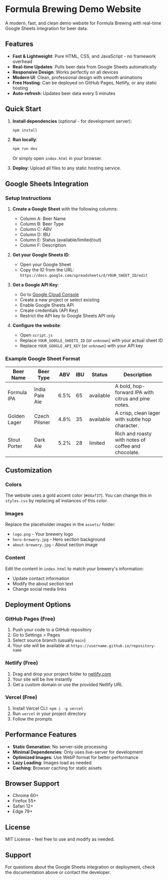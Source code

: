 # Formula Brewing Demo Website

A modern, fast, and clean demo website for Formula Brewing with real-time Google Sheets integration for beer data.

## Features

- **Fast & Lightweight**: Pure HTML, CSS, and JavaScript - no framework overhead
- **Real-time Updates**: Pulls beer data from Google Sheets automatically
- **Responsive Design**: Works perfectly on all devices
- **Modern UI**: Clean, professional design with smooth animations
- **Free Hosting**: Can be deployed on GitHub Pages, Netlify, or any static hosting
- **Auto-refresh**: Updates beer data every 5 minutes

## Quick Start

1. **Install dependencies** (optional - for development server):
   ```bash
   npm install
   ```

2. **Run locally**:
   ```bash
   npm run dev
   ```
   Or simply open `index.html` in your browser.

3. **Deploy**: Upload all files to any static hosting service.

## Google Sheets Integration

### Setup Instructions

1. **Create a Google Sheet** with the following columns:
   - Column A: Beer Name
   - Column B: Beer Type
   - Column C: ABV
   - Column D: IBU
   - Column E: Status (available/limited/out)
   - Column F: Description

2. **Get your Google Sheets ID**:
   - Open your Google Sheet
   - Copy the ID from the URL: `https://docs.google.com/spreadsheets/d/YOUR_SHEET_ID/edit`

3. **Get a Google API Key**:
   - Go to [Google Cloud Console](https://console.cloud.google.com/)
   - Create a new project or select existing
   - Enable Google Sheets API
   - Create credentials (API Key)
   - Restrict the API key to Google Sheets API only

4. **Configure the website**:
   - Open `script.js`
   - Replace `YOUR_GOOGLE_SHEETS_ID` (or `unknown`) with your actual sheet ID
   - Replace `YOUR_GOOGLE_API_KEY` (or `unknown`) with your API key

### Example Google Sheet Format

| Beer Name | Beer Type | ABV | IBU | Status | Description |
|-----------|-----------|-----|-----|--------|-------------|
| Formula IPA | India Pale Ale | 6.5% | 65 | available | A bold, hop-forward IPA with citrus and pine notes. |
| Golden Lager | Czech Pilsner | 4.8% | 35 | available | A crisp, clean lager with subtle hop character. |
| Stout Porter | Dark Ale | 5.2% | 28 | limited | Rich and roasty with notes of coffee and chocolate. |

## Customization

### Colors
The website uses a gold accent color (`#d4af37`). You can change this in `styles.css` by replacing all instances of this color.

### Images
Replace the placeholder images in the `assets/` folder:
- `logo.png` - Your brewery logo
- `hero-brewery.jpg` - Hero section background
- `about-brewery.jpg` - About section image

### Content
Edit the content in `index.html` to match your brewery's information:
- Update contact information
- Modify the about section text
- Change social media links

## Deployment Options

### GitHub Pages (Free)
1. Push your code to a GitHub repository
2. Go to Settings > Pages
3. Select source branch (usually `main`)
4. Your site will be available at `https://username.github.io/repository-name`

### Netlify (Free)
1. Drag and drop your project folder to [netlify.com](https://netlify.com)
2. Your site will be live instantly
3. Get a custom domain or use the provided Netlify URL

### Vercel (Free)
1. Install Vercel CLI: `npm i -g vercel`
2. Run `vercel` in your project directory
3. Follow the prompts

## Performance Features

- **Static Generation**: No server-side processing
- **Minimal Dependencies**: Only uses live-server for development
- **Optimized Images**: Use WebP format for better performance
- **Lazy Loading**: Images load as needed
- **Caching**: Browser caching for static assets

## Browser Support

- Chrome 60+
- Firefox 55+
- Safari 12+
- Edge 79+

## License

MIT License - feel free to use and modify as needed.

## Support

For questions about the Google Sheets integration or deployment, check the documentation above or contact the developer. 